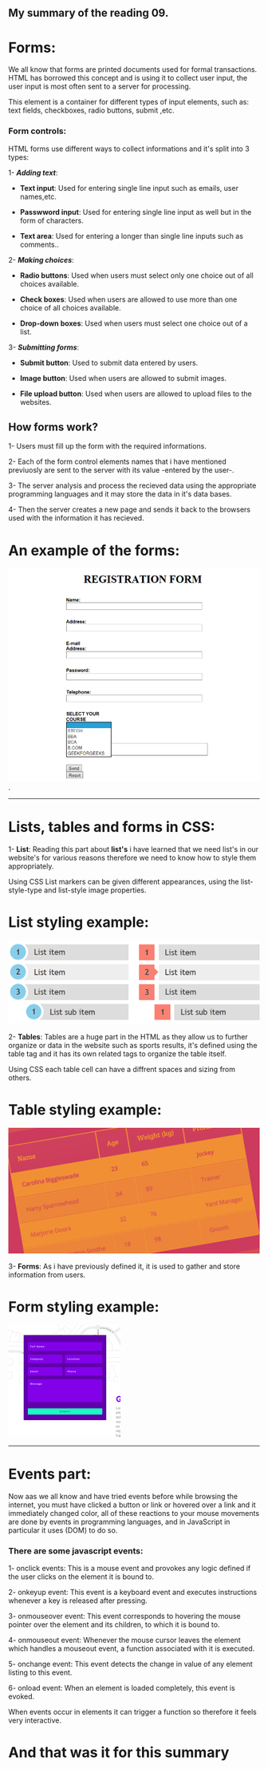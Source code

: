 ## My summary of the reading 09.
# Forms:
We all know that forms are printed documents used for formal transactions. HTML has borrowed this concept and is using it to collect user input, the user input is most often sent to a server for processing.

This element is a container for different types of input elements, such as: text fields, checkboxes, radio buttons, submit ,etc.

### Form controls:
HTML forms use different ways to collect informations and it's split into 3 types:

1- ***Adding text***:
 
- **Text input**: Used for entering single line input such as emails, user names,etc.

- **Passwword input**: Used for entering single line input as well but in the form of characters.

- **Text area**: Used for entering a longer than single line inputs such as comments..

2- ***Making choices***:

- **Radio buttons**: Used when users must select only one choice out of all choices available.

- **Check boxes**: Used when users are allowed to use  more than one choice of all choices available.

- **Drop-down boxes**: Used when users must select one choice out of a list.

3- ***Submitting forms***:

- **Submit button**: Used to submit data entered by users.

- **Image button**: Used when users are allowed to submit images.

- **File upload button**: Used when users are allowed to upload files to the websites.

## How forms work?

1- Users must fill up the form with the required informations.

2- Each of the form control elements names that i have mentioned previuosly are sent to the server with its value -entered by the user-.

3- The server analysis and process the recieved data using the appropriate programming languages and it may store the data in it's data bases.

4- Then the server creates a new
page and sends it back to the browsers used with the information it has recieved.

# An example of the forms:
![Tables](images/demo.png).


------------------
# Lists, tables and forms in CSS:

1- **List**: Reading this part about **list's** i have learned that we need list's in our website's for various reasons therefore we need to know how to style them appropriately.

Using CSS List markers can be given different appearances, using the list-style-type and list-style image properties.

# List styling example:
![Syntax](images/list.png)

2- **Tables**: Tables are a huge part in the HTML as they allow us to further organize or data in the website such as sports results, it's defined using the table tag and it has its own related tags to organize the table itself.

Using CSS each table cell can have a diffrent spaces and sizing from others.



# Table styling example:
![Syntax](images/tablestyle.png)

3- **Forms**: As i have previously defined it, it is used to gather and store information from users.

# Form styling example:
![Syntax](images/forms.png)

------------------
# Events part:
Now aas we all know and have tried events before while browsing the internet, you must have clicked a button or link or hovered over a link and it immediately changed color, all of these reactions to your mouse movements are done by events in programming languages, and in JavaScript in particular it uses (DOM) to do so.

### There are some javascript events:
1- onclick events: This is a mouse event and provokes any logic defined if the user clicks on the element it is bound to.

2- onkeyup event: This event is a keyboard event and executes instructions whenever a key is released after pressing.

3- onmouseover event: This event corresponds to hovering the mouse pointer over the element and its children, to which it is bound to.

4- onmouseout event: Whenever the mouse cursor leaves the element which handles a mouseout event, a function associated with it is executed.

5- onchange event: This event detects the change in value of any element listing to this event.

6- onload event: When an element is loaded completely, this event is evoked.

When events occur in elements it can trigger a function so therefore it feels very interactive.
# And that was it for this summary
